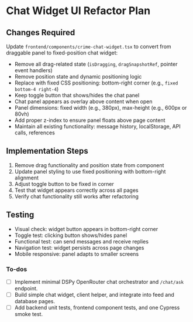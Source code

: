 <!-- 7c470b34-0ec0-4811-9721-176b0991142b 64fd7bff-4888-4fbd-a38f-b78a6b8683c4 -->
# Chat Widget UI Refactor Plan

## Changes Required

Update `frontend/components/crime-chat-widget.tsx` to convert from draggable panel to fixed-position chat widget:

- Remove all drag-related state (`isDragging`, `dragSnapshotRef`, pointer event handlers)
- Remove position state and dynamic positioning logic
- Replace with fixed CSS positioning: bottom-right corner (e.g., `fixed bottom-4 right-4`)
- Keep toggle button that shows/hides the chat panel
- Chat panel appears as overlay above content when open
- Panel dimensions: fixed width (e.g., 380px), max-height (e.g., 600px or 80vh)
- Add proper z-index to ensure panel floats above page content
- Maintain all existing functionality: message history, localStorage, API calls, references

## Implementation Steps

1. Remove drag functionality and position state from component
2. Update panel styling to use fixed positioning with bottom-right alignment
3. Adjust toggle button to be fixed in corner
4. Test that widget appears correctly across all pages
5. Verify chat functionality still works after refactoring

## Testing

- Visual check: widget button appears in bottom-right corner
- Toggle test: clicking button shows/hides panel
- Functional test: can send messages and receive replies
- Navigation test: widget persists across page changes
- Mobile responsive: panel adapts to smaller screens

### To-dos

- [ ] Implement minimal DSPy OpenRouter chat orchestrator and `/chat/ask` endpoint.
- [ ] Build simple chat widget, client helper, and integrate into feed and database pages.
- [ ] Add backend unit tests, frontend component tests, and one Cypress smoke test.
